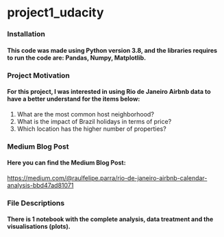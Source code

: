 # project1_udacity

### Installation
#### This code was made using Python version 3.8, and the libraries requires to run the code are: Pandas, Numpy, Matplotlib.

### Project Motivation
#### For this project, I was interested in using Rio de Janeiro Airbnb data to have a better understand for the items below: 
  1. What are the most common host neighborhood?
  2. What is the impact of Brazil holidays in terms of price?
  3. Which location has the higher number of properties?

### Medium Blog Post
#### Here you can find the Medium Blog Post:
https://medium.com/@raulfelipe.parra/rio-de-janeiro-airbnb-calendar-analysis-bbd47ad81071

### File Descriptions
#### There is 1 notebook with the complete analysis, data treatment and the visualisations (plots).
